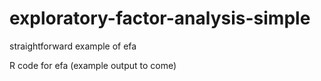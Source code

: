 # exploratory-factor-analysis-simple
straightforward example of efa


R code for efa (example output to come)
